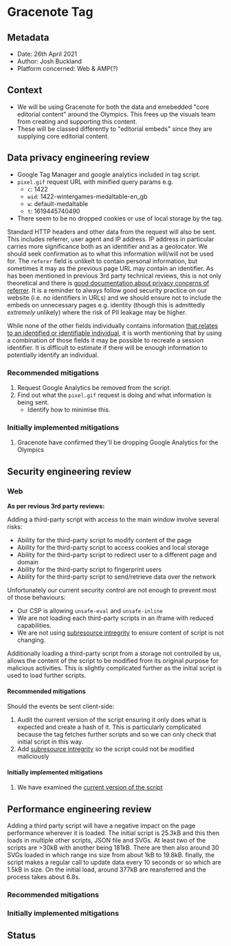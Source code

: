 # Gracenote Tag

## Metadata

-   Date: 26th April 2021
-   Author: Josh Buckland
-   Platform concerned: Web & AMP(?)

## Context

- We will be using Gracenote for both the data and emebedded "core editorial content" around the Olympics. This frees up the visuals team from creating and supporting this content.
- These will be classed differently to "editorial embeds" since they are supplying core editorial content.

## Data privacy engineering review

- Google Tag Manager and google analytics included in tag script.
- `pixel.gif` request URL with minified query params e.g.
	- `c`: 1422
	- `wid`: 1422-wintergames-medaltable-en_gb
	- `w`: default-medaltable
	- `t`: 1619445740490
- There seem to be no dropped cookies or use of local storage by the tag.

Standard HTTP headers and other data from the request will also be sent. This includes referrer, user agent and IP address.
IP address in particular carries more significance both as an identifier and as a geolocator. We should seek confirmation as to what this information will/will not be used for.
The `referer` field is unlikelt to contain personal information, but sometimes it may as the previous page URL may contain an identifier. As has been mentioned in previous 3rd party technical reviews, this is not only theoretical and there is [good documentation about privacy concerns of referrer](https://developer.mozilla.org/en-US/docs/Web/Security/Referer_header:_privacy_and_security_concerns). It is a reminder to always follow good security practice on our website (i.e. no identifiers in URLs) and we should ensure not to include the embeds on unnecessary pages e.g. identity (though this is admittedly _extremely_ unlikely) where the risk of PII leakage may be higher.

While none of the other fields individually contains information [that relates to an identified or identifiable individual](https://ico.org.uk/for-organisations/guide-to-data-protection/guide-to-the-general-data-protection-regulation-gdpr/key-definitions/what-is-personal-data/), it is worth mentioning that by using a combination of those fields it may be possible to recreate a session identifier. It is difficult to estimate if there will be enough information to potentially identify an individual.

### Recommended mitigations
1. Request Google Analytics be removed from the script.
2. Find out what the `pixel.gif` request is doing and what information is being sent.
	- Identify how to minimise this.

### Initially implemented mitigations
1. Gracenote have confirmed they'll be dropping Google Analytics for the Olympics

## Security engineering review

### Web

**As per revious 3rd party reviews:**

Adding a third-party script with access to the main window involve several risks:

-   Ability for the third-party script to modify content of the page
-   Ability for the third-party script to access cookies and local storage
-   Ability for the third-party script to redirect user to a different page and domain
-   Ability for the third-party script to fingerprint users
-   Ability for the third-party script to send/retrieve data over the network

Unfortunately our current security control are not enough to prevent most of those behaviours:

-   Our CSP is allowing `unsafe-eval` and `unsafe-inline`
-   We are not loading each third-party scripts in an iframe with reduced capabilities.
-   We are not using [subresource intregrity](https://developer.mozilla.org/en-US/docs/Web/Security/Subresource_Integrity) to ensure content of script is not changing.

Additionally loading a third-party script from a storage not controlled by us, allows the content of the script to be modified from its original purpose for malicious activities. This is slightly complicated further as the initial script is used to load further scripts.


#### Recommended mitigations

Should the events be sent client-side:

1.  Audit the current version of the script ensuring it only does what is expected and create a hash of it. This is particularly complicated because the tag fetches further scripts and so we can only check that initial script in this way.
2.  Add [subresource intregrity](https://developer.mozilla.org/en-US/docs/Web/Security/Subresource_Integrity) so the script could not be modified maliciously

#### Initially implemented mitigations
1.  We have examined the [current version of the script](https://interactive.guim.co.uk/uploader/embed/2021/03/index-html-zip/giv-3902oQ13ly03QAja/)


## Performance engineering review

Adding a third party script will have a negative impact on the page performance wherever it is loaded. The initial script is 25.3kB and this then loads in multiple other scripts, JSON file and SVGs. At least two of the scripts are >30kB with another being 181kB. There are then also around 30 SVGs loaded in which range ins  size from about 1kB to 19.8kB.
finally, the script makes a regular call to update data every 10 seconds or so which are 1.5kB in size.
On the initial load, around 377kB are reansferred and the process takes about 6.8s.

### Recommended mitigations

### Initially implemented mitigations



## Status


